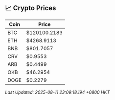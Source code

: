 ## 📈 Crypto Prices

| Coin | Price |
| ---- | ----- |
| BTC | $120100.2183 |
| ETH | $4268.9113 |
| BNB | $801.7057 |
| CRV | $0.9553 |
| ARB | $0.4499 |
| OKB | $46.2954 |
| DOGE | $0.2279 |

_Last Updated: 2025-08-11 23:09:18.194 +0800 HKT_
